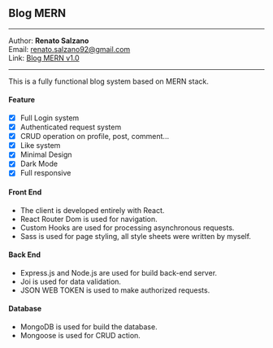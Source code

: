 ## Blog MERN

---

Author: **Renato Salzano**  
Email: [renato.salzano92@gmail.com](mailto:renato.salzano92@gmail.com)  
Link: [Blog MERN v1.0](https://blog-mernstack-app.herokuapp.com/)

---

This is a fully functional blog system based on MERN stack.

#### Feature

- [x] Full Login system
- [x] Authenticated request system
- [x] CRUD operation on profile, post, comment...
- [x] Like system
- [x] Minimal Design
- [x] Dark Mode 
- [x] Full responsive

#### Front End

- The client is developed entirely with React.
- React Router Dom is used for navigation.
- Custom Hooks are used for processing asynchronous requests.
- Sass is used for page styling, all style sheets were written by myself.

#### Back End

- Express.js and Node.js are used for build back-end server.
- Joi is used for data validation.
- JSON WEB TOKEN is used to make authorized requests.

#### Database

- MongoDB is used for build the database.
- Mongoose is used for CRUD action.
